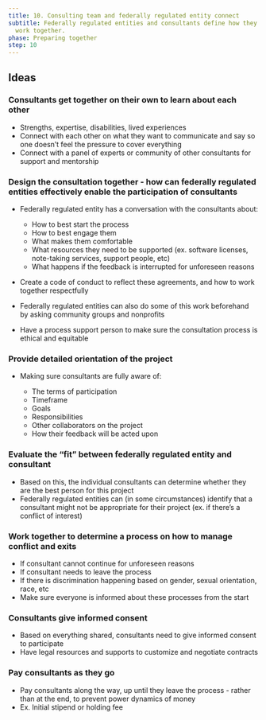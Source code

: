```yaml
---
title: 10. Consulting team and federally regulated entity connect
subtitle: Federally regulated entities and consultants define how they want to
  work together.
phase: Preparing together
step: 10
---
```

## Ideas

### Consultants get together on their own to learn about each other

* Strengths, expertise, disabilities, lived experiences
* Connect with each other on what they want to communicate and say so one doesn’t feel the pressure to cover everything 
* Connect with a panel of experts or community of other consultants for support and mentorship

### Design the consultation together - how can federally regulated entities effectively enable the participation of consultants

* Federally regulated entity has a conversation with the consultants about:

  * How to best start the process
  * How to best engage them
  * What makes them comfortable
  * What resources they need to be supported (ex. software licenses, note-taking services,  support people, etc)
  * What happens if the feedback is interrupted for unforeseen reasons
* Create a code of conduct to reflect these agreements, and how to work together respectfully
* Federally regulated entities can also do some of this work beforehand by asking community groups and nonprofits
* Have a process support person to make sure the consultation process is ethical and equitable 

### Provide detailed orientation of the project

* Making sure consultants are fully aware of:

  * The terms of participation
  * Timeframe
  * Goals
  * Responsibilities
  * Other collaborators on the project
  * How their feedback will be acted upon

### Evaluate the “fit” between federally regulated entity and consultant

* Based on this, the individual consultants can determine whether they are the best person for this project
* Federally regulated entities can (in some circumstances) identify that a consultant might not be appropriate for their project (ex. if there’s a conflict of interest)

### Work together to determine a process on how to manage conflict and exits

* If consultant cannot continue for unforeseen reasons
* If consultant needs to leave the process
* If there is discrimination happening based on gender, sexual orientation, race, etc
* Make sure everyone is informed about these processes from the start

### Consultants give informed consent

* Based on everything shared, consultants need to give informed consent to participate
* Have legal resources and supports to customize and negotiate contracts

### Pay consultants as they go

* Pay consultants along the way, up until they leave the process - rather than at the end, to prevent power dynamics of money
* Ex. Initial stipend or holding fee